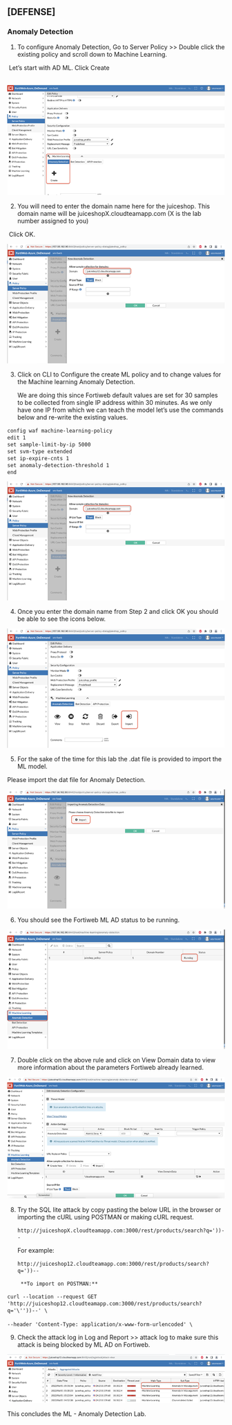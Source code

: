 ## **[DEFENSE]**

### Anomaly Detection



1) To configure Anomaly Detection, Go to Server Policy >> Double click the existing policy and scroll down to Machine Learning. 

​		Let’s start with AD ML. Click Create 

​	![image-20220602175423068](image-20220602175423068.png)

2) You will need to enter the domain name here for the juiceshop. This domain name will be juiceshopX.cloudteamapp.com (X is the lab number assigned to you) 

​		Click OK.

![image-20220602175428742](image-20220602175428742.png)

3. Click on CLI to Configure the create ML policy and to change values for the Machine learning Anomaly Detection. 

   We are doing this since Fortiweb default values are set for 30 samples to 	be collected from single IP address within 30 minutes. As we only have one 	IP from which we can teach the model let’s use the commands below and re-write the existing values.

```
config waf machine-learning-policy
edit 1
set sample-limit-by-ip 5000
set svm-type extended
set ip-expire-cnts 1
set anomaly-detection-threshold 1
end
```

 ![image-20220602175438201](image-20220602175438201.png)

4) Once you enter the domain name from Step 2 and click OK you should be able to see the icons below. 

 ![image-20220602175444328](image-20220602175444328.png)

5) For the sake of the time for this lab the .dat file is provided to import the ML model.

Please import the dat file for Anomaly Detection. 

![image-20220602175450243](image-20220602175450243.png) 

6) You should see the Fortiweb ML AD status to be running.

![image-20220602175455398](image-20220602175455398.png)

7) Double click on the above rule and click on View Domain data to view more information about the parameters Fortiweb already learned. 

![image-20220602175501504](image-20220602175501504.png)

 

8. Try the SQL lite attack by copy pasting the below URL in the browser or importing the cURL using POSTMAN or making cURL request. 

   ```
   http://juiceshopX.cloudteamapp.com:3000/rest/products/search?q='))-- 
   ```

   For example: 

   ```
   http://juiceshop12.cloudteamapp.com:3000/rest/products/search?q='))--
   ```

 		**To import on POSTMAN:**

```
curl --location --request GET 'http://juiceshop12.cloudteamapp.com:3000/rest/products/search?q='\''))--' \

--header 'Content-Type: application/x-www-form-urlencoded' \
```



9) Check the attack log in Log and Report >> attack log to make sure this attack is being blocked by ML AD on Fortiweb. 

![image-20220602175510312](image-20220602175510312.png)

 

This concludes the ML - Anomaly Detection Lab. 